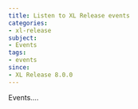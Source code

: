```yaml
---
title: Listen to XL Release events
categories:
- xl-release
subject:
- Events
tags:
- events
since:
- XL Release 8.0.0
---
```


Events....
